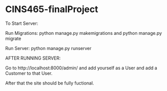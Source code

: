 # CINS465-finalProject


To Start Server:

Run Migrations: python manage.py makemigrations and python manage.py migrate


Run Server: python manage.py runserver

AFTER RUNNING SERVER:

Go to http://localhost:8000/admin/ and add yourself as a User and add a Customer to that User.

After that the site should be fully fuctional.
